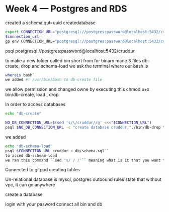 # Week 4 — Postgres and RDS
created a schema.qul=uuid
createdatabase


```sh
export CONNECTION_URL="postgresql://postgres:password@localhost:5432/cruddur"
$connection_url
gp env CONNECTION_URL="postgresql://postgres:password@localhost:5432/cruddur" to save the environment
```
psql postgresql://postgres:password@localhost:5432/cruddur


to make a new folder called bin short from for binary made 3 files db-create, drop and schema-load
we ask the terminal where our bash is 
```sh
whereis bash`
we added #! /usr/bin/bash to db-create file
```

we allow permission and changed owne by executing this  chmod u+x bin/db-create, load , drop

In order to access databases
```sh
echo "db-create"

NO_DB_CONNECTION_URL=$(sed 's/\/cruddur//g' <<<"$CONNECTION_URL")
psql $NO_DB_CONNECTION_URL -c "create database cruddur;"./bin/db-drop to drop database
```
we added

```sh
echo "db-schema-load"
psql $CONNECTION_URL cruddur < db/schema.sql``
to acced db-scheam-load
we ran this command ``sed 's/ / /'`` meaning what is it that you want to remove and replace
```
Connected to gitpod
creating tables

Un-relational database is mysql, postgres
outbound rules state that without vpc, it can go anywhere

create a database

login with your pasword
connect all bin and db


